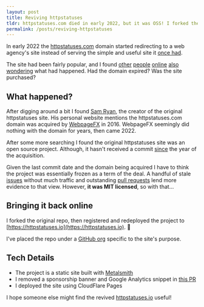 ```yaml
---
layout: post
title: Reviving httpstatuses
tldr: httpstatuses.com died in early 2022, but it was OSS! I forked the project and redeployed to <a href="https://httpstatuses.io">httpstatuses.io</a>.
permalink: /posts/reviving-httpstatuses
---
```


In early 2022 the [httpstatuses.com](https://httpstatuses.com/) domain started redirecting to a web agency's site instead of serving the simple and useful site it [once had](https://web.archive.org/web/20220208004002/https://httpstatuses.com/).

The site had been fairly popular, and I found [other](https://twitter.com/_elpete/status/1502013465526890498?s=20&t=3L-2nqwcv3Ri4LGDuhvlpw) [people](https://twitter.com/davidbiesack/status/1512462684587012098?s=20&t=3L-2nqwcv3Ri4LGDuhvlpw) [online](https://news.ycombinator.com/item?id=30605110) [also](https://github.com/rmaake1/httpstatuses/issues/75) [wondering](https://news.ycombinator.com/item?id=30640630) what had happened. Had the domain expired? Was the site purchased?

## What happened?

After digging around a bit I found [Sam Ryan](https://samryan.co.uk/), the creator of the original httpstatuses site. His personal website mentions the httpstatuses.com domain was acquired by [WebpageFX](https://www.webfx.com/) in 2016. WebpageFX seemingly did nothing with the domain for years, then came 2022.

After some more searching I found the original httpstatuses site was an open source project. Although, it hasn't received a commit [since](https://github.com/rmaake1/httpstatuses/commit/5c0cdbcbf2be4f7f4036d363f63e4dd6230755c9) the year of the acquisition.

Given the last commit date and the domain being acquired I have to think the project was essentially frozen as a term of the deal. A handful of stale [issues](https://github.com/rmaake1/httpstatuses/issues) without much traffic and outstanding [pull requests](https://github.com/rmaake1/httpstatuses/pulls) lend more evidence to that view. However, **it was MIT licensed**, so with that...

## Bringing it back online

I forked the original repo, then registered and redeployed the project to [https://httpstatuses.io](https://httpstatuses.io). 🎉

I've placed the repo under a [GitHub org](https://github.com/httpstatuses) specific to the site's purpose.

## Tech Details

- The project is a static site built with [Metalsmith](https://www.metalsmith.io/)
- I removed a sponsorship banner and Google Analytics snippet in [this PR](https://github.com/httpstatuses/httpstatuses/pull/1)
- I deployed the site using CloudFlare Pages

I hope someone else might find the revived [httpstatuses.io](https://httpstatuses.io) useful!